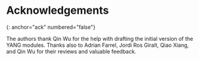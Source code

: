 Acknowledgements
================
{: anchor="ack" numbered="false"}

The authors thank Qin Wu for the help with drafting the initial version of the
YANG modules. Thanks also to Adrian Farrel, Jordi Ros Giralt, Qiao Xiang, and
Qin Wu for their reviews and valuable feedback.

